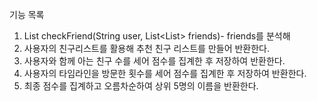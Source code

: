 기능 목록
1. List<String> checkFriend(String user, List<List<String>> friends)- friends를 분석해 
2. 사용자의 친구리스트를 활용해 추천 친구 리스트를 만들어 반환한다.
3. 사용자와 함께 아는 친구 수를 세어 점수를 집계한 후 저장하여 반환한다.
4. 사용자의 타임라인을 방문한 횟수를 세어 점수를 집계한 후 저장하여 반환한다.
5. 최종 점수를 집계하고 오름차순하여 상위 5명의 이름을 반환한다.